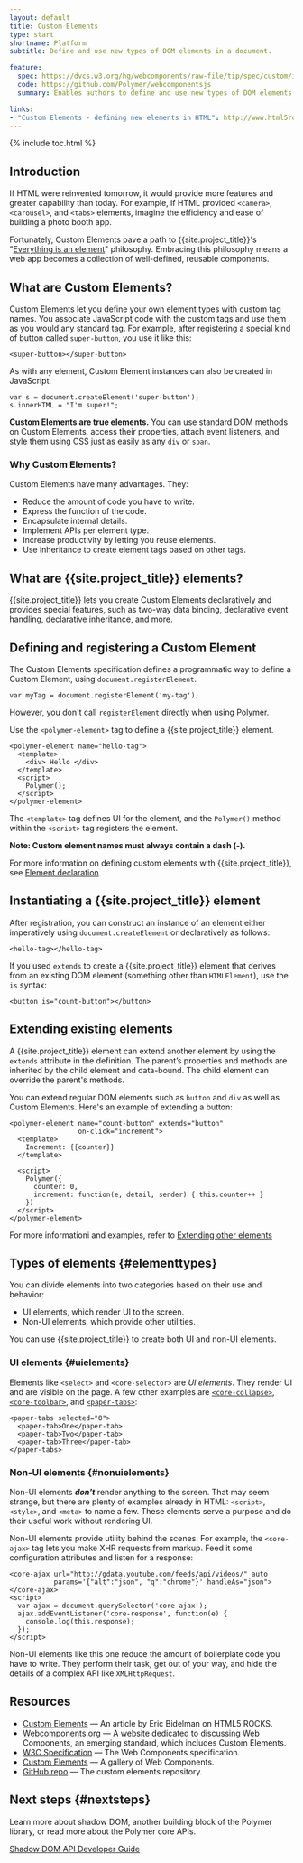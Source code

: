 ```yaml
---
layout: default
title: Custom Elements
type: start
shortname: Platform
subtitle: Define and use new types of DOM elements in a document.

feature:
  spec: https://dvcs.w3.org/hg/webcomponents/raw-file/tip/spec/custom/index.html
  code: https://github.com/Polymer/webcomponentsjs
  summary: Enables authors to define and use new types of DOM elements in a document.

links:
- "Custom Elements - defining new elements in HTML": http://www.html5rocks.com/en/tutorials/webcomponents/customelements/
---
```


{% include toc.html %}

## Introduction

If HTML were reinvented tomorrow, it would provide more features
and greater capability than today.
For example, if HTML provided `<camera>`, `<carousel>`, and `<tabs>` elements,
imagine the efficiency and ease of building a photo booth app.

Fortunately, Custom Elements pave a path to {{site.project_title}}'s
"[Everything is an element](/docs/start/everything.html#everythingis)"
philosophy.
Embracing this philosophy means a web app becomes a collection of well-defined,
reusable components.

## What are Custom Elements?

Custom Elements let you define your own element types with custom tag names.
You associate JavaScript code with the custom tags and
use them as you would any standard tag.
For example, after registering a special kind of button called `super-button`,
you use it like this:

    <super-button></super-button>

As with any element, Custom Element instances can also be created in JavaScript.

    var s = document.createElement('super-button');
    s.innerHTML = "I'm super!";

**Custom Elements are true elements.**
You can use standard DOM methods on Custom Elements,
access their properties, attach event listeners, and style them using CSS
just as easily as any `div` or `span`.

### Why Custom Elements?

Custom Elements have many advantages. They:

- Reduce the amount of code you have to write.
- Express the function of the code.
- Encapsulate internal details.
- Implement APIs per element type.
- Increase productivity by letting you reuse elements.
- Use inheritance to create element tags based on other tags.

## What are {{site.project_title}} elements?

{{site.project_title}} lets you
create Custom Elements declaratively and provides special features, such as
two-way data binding, declarative event handling,
declarative inheritance, and more.

## Defining and registering a Custom Element

The Custom Elements specification defines a programmatic way to
define a Custom Element, using `document.registerElement`.

    var myTag = document.registerElement('my-tag');

However, you don't call `registerElement` directly when using Polymer.

Use the `<polymer-element>` tag to define a {{site.project_title}} element.

    <polymer-element name="hello-tag">
      <template>
        <div> Hello </div>
      </template>
      <script>
        Polymer();
      </script>
    </polymer-element> 

The `<template>` tag defines UI for the element,
and the `Polymer()` method within the `<script>` tag registers the element.

**Note: Custom element names must always contain a dash (-).**

For more information on defining custom elements with {{site.project_title}},
see [Element declaration](https://www.polymer-project.org/docs/polymer/polymer.html#element-declaration).

## Instantiating a {{site.project_title}} element

After registration, you can construct an instance of an element either
imperatively using `document.createElement` or declaratively as follows:

    <hello-tag></hello-tag>

If you used `extends` to create a {{site.project_title}} element that derives
from an existing DOM element
(something other than `HTMLElement`), use the `is` syntax:

    <button is="count-button"></button>

## Extending existing elements

A {{site.project_title}} element can extend another element by using the `extends` attribute
in the definition.
The parent’s properties and methods are inherited by the child element and data-bound.
The child element can override the parent's methods.

You can extend regular DOM elements such as `button` and `div` as well as Custom Elements.
Here's an example of extending a button:

    <polymer-element name="count-button" extends="button"
                     on-click="increment">
      <template>
        Increment: {{counter}}
      </template>

      <script>
        Polymer({
          counter: 0,
          increment: function(e, detail, sender) { this.counter++ }
        })
      </script>
    </polymer-element>

For more informationi and examples, refer to
[Extending other elements](https://www.polymer-project.org/docs/polymer/polymer.html#extending-other-elements)

## Types of elements {#elementtypes}

You can divide elements into two categories
based on their use and behavior:

- UI elements, which render UI to the screen.
- Non-UI elements, which provide other utilities. 

You can use {{site.project_title}} to create both UI and non-UI elements.

###  UI elements {#uielements}

Elements like `<select>` and `<core-selector>` are _UI elements_.
They render UI and are visible on the page.
A few other examples are [`<core-collapse>`](/components/core-docs/index.html#core-collapse),
[`<core-toolbar>`](/components/core-docs/index.html#core-toolbar),
and [`<paper-tabs>`](/components/paper-docs/index.html#paper-tabs):

    <paper-tabs selected="0">
      <paper-tab>One</paper-tab>
      <paper-tab>Two</paper-tab>
      <paper-tab>Three</paper-tab>
    </paper-tabs>

<!-- 
<iframe src="/components/paper-tabs/demo.html" style="border:none;height:80px;width:100%;"></iframe> -->

### Non-UI elements {#nonuielements}

Non-UI elements _**don't**_ render anything to the screen.
That may seem strange, but there are plenty of examples already in HTML:
`<script>`, `<style>`, and `<meta>` to name a few.
These elements serve a purpose and do their useful work without rendering UI.

Non-UI elements provide utility behind the scenes.
For example, the `<core-ajax>` tag lets you make XHR requests from markup.
Feed it some configuration attributes and listen for a response:

    <core-ajax url="http://gdata.youtube.com/feeds/api/videos/" auto
               params='{"alt":"json", "q":"chrome"}' handleAs="json"></core-ajax>
    <script>
      var ajax = document.querySelector('core-ajax');
      ajax.addEventListener('core-response', function(e) {
        console.log(this.response);
      });
    </script>

Non-UI elements like this one reduce the amount of boilerplate code you have to write.
They perform their task, get out of your way,
and hide the details of a complex API like `XMLHttpRequest`.

## Resources

- [Custom Elements](http://www.html5rocks.com/en/tutorials/webcomponents/customelements/)
  &mdash; An article by Eric Bidelman on HTML5 ROCKS.
- [Webcomponents.org](http://webcomponents.org/)
  &mdash; A website dedicated to discussing Web Components, an emerging standard, which includes Custom Elements.
- [W3C Specification](http://w3c.github.io/webcomponents/spec/custom/) &mdash; The Web Components specification.
- [Custom Elements](http://customelements.io/) &mdash; A gallery of Web Components.
- [GitHub repo](https://github.com/Polymer/webcomponentsjs) &mdash; The custom
  elements repository.

## Next steps {#nextsteps}

Learn more about shadow DOM, another building block of the Polymer library,
or read more about the Polymer core APIs.

<a href="/docs/start/shadow-dom.html">
   <paper-button raised><core-icon icon="arrow-forward"></core-icon>Shadow DOM</paper-button>
<a href="/docs/polymer/polymer.html">
   <paper-button raised><core-icon icon="arrow-forward"></core-icon>API Developer Guide</paper-button>
